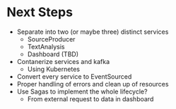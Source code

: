 # Next Steps

* Separate into two (or maybe three) distinct services
    * SourceProducer
    * TextAnalysis
    * Dashboard (TBD)
* Contanerize services and kafka
    * Using Kubernetes
* Convert every service to EventSourced
* Proper handling of errors and clean up of resources
* Use Sagas to implement the whole lifecycle?
    * From external request to data in dashboard
